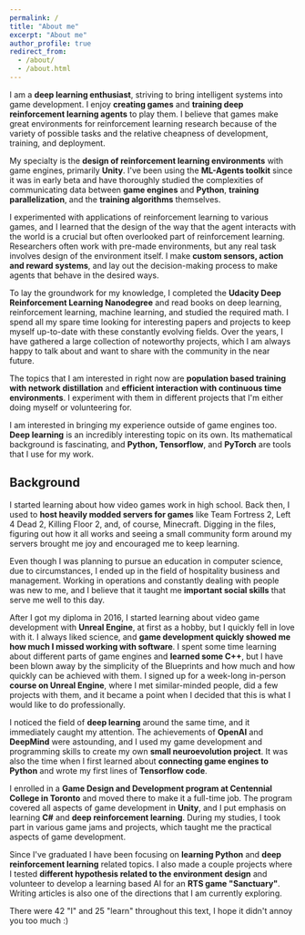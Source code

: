 ```yaml
---
permalink: /
title: "About me"
excerpt: "About me"
author_profile: true
redirect_from: 
  - /about/
  - /about.html
---
```


I am a **deep learning enthusiast**, striving to bring intelligent systems into game development. I enjoy **creating games** and **training deep reinforcement learning agents** to play them. I believe that games make great environments for reinforcement learning research because of the variety of possible tasks and the relative cheapness of development, training, and deployment.

My specialty is the **design of reinforcement learning environments** with game engines, primarily **Unity**. I've been using the **ML-Agents toolkit** since it was in early beta and have thoroughly studied the complexities of communicating data between **game engines** and **Python**, **training parallelization**, and the **training algorithms** themselves.

I experimented with applications of reinforcement learning to various games, and I learned that the design of the way that the agent interacts with the world is a crucial but often overlooked part of reinforcement learning. Researchers often work with pre-made environments, but any real task involves design of the environment itself. I make **custom sensors, action and reward systems**, and lay out the decision-making process to make agents that behave in the desired ways.

To lay the groundwork for my knowledge, I completed the **Udacity Deep Reinforcement Learning Nanodegree** and read books on deep learning, reinforcement learning, machine learning, and studied the required math. I spend all my spare time looking for interesting papers and projects to keep myself up-to-date with these constantly evolving fields. Over the years, I have gathered a large collection of noteworthy projects, which I am always happy to talk about and want to share with the community in the near future.

The topics that I am interested in right now are **population based training with network distillation** and **efficient interaction with continuous time environments**. I experiment with them in different projects that I'm either doing myself or volunteering for.

I am interested in bringing my experience outside of game engines too. **Deep learning** is an incredibly interesting topic on its own. Its mathematical background is fascinating, and **Python, Tensorflow**, and **PyTorch** are tools that I use for my work.

## Background

I started learning about how video games work in high school. Back then, I used to **host heavily modded servers for games** like Team Fortress 2, Left 4 Dead 2, Killing Floor 2, and, of course, Minecraft. Digging in the files, figuring out how it all works and seeing a small community form around my servers brought me joy and encouraged me to keep learning.

Even though I was planning to pursue an education in computer science, due to circumstances, I ended up in the field of hospitality business and management. Working in operations and constantly dealing with people was new to me, and I believe that it taught me **important social skills** that serve me well to this day.

After I got my diploma in 2016, I started learning about video game development with **Unreal Engine**, at first as a hobby, but I quickly fell in love with it. I always liked science, and **game development quickly showed me how much I missed working with software**. I spent some time learning about different parts of game engines and **learned some C++**, but I have been blown away by the simplicity of the Blueprints and how much and how quickly can be achieved with them. I signed up for a week-long in-person **course on Unreal Engine**, where I met similar-minded people, did a few projects with them, and it became a point when I decided that this is what I would like to do professionally.

I noticed the field of **deep learning** around the same time, and it immediately caught my attention. The achievements of **OpenAI** and **DeepMind** were astounding, and I used my game development and programming skills to create my own **small neuroevolution project**. It was also the time when I first learned about **connecting game engines to Python** and wrote my first lines of **Tensorflow code**.

I enrolled in a **Game Design and Development program at Centennial College in Toronto** and moved there to make it a full-time job. The program covered all aspects of game development in **Unity**, and I put emphasis on learning **C#** and **deep reinforcement learning**. During my studies, I took part in various game jams and projects, which taught me the practical aspects of game development.

Since I've graduated I have been focusing on **learning Python** and **deep reinforcement learning** related topics. I also made a couple projects where I tested **different hypothesis related to the environment design** and volunteer to develop a learning based AI for an **RTS game "Sanctuary"**. Writing articles is also one of the directions that I am currently exploring.

There were 42 "I" and 25 "learn" throughout this text, I hope it didn't annoy you too much :)